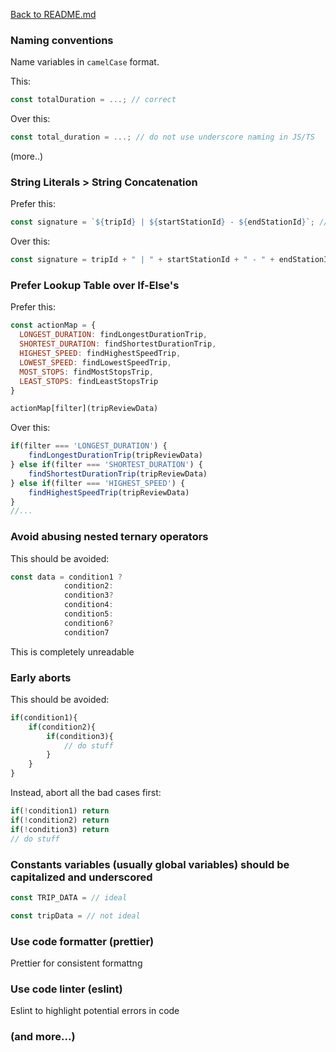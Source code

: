 [Back to README.md](../README.md#coding-standards)

### Naming conventions

Name variables in `camelCase` format.

This:

```JavaScript
const totalDuration = ...; // correct
```

Over this:

```JavaScript
const total_duration = ...; // do not use underscore naming in JS/TS
```

(more..)

### String Literals > String Concatenation

Prefer this:

```JavaScript
const signature = `${tripId} | ${startStationId} - ${endStationId}`; // JS-like syntax
```

Over this:

```JavaScript
const signature = tripId + " | " + startStationId + " - " + endStationId; // not ideal
```

### Prefer Lookup Table over If-Else's

Prefer this:

```JavaScript
const actionMap = {
  LONGEST_DURATION: findLongestDurationTrip,
  SHORTEST_DURATION: findShortestDurationTrip,
  HIGHEST_SPEED: findHighestSpeedTrip,
  LOWEST_SPEED: findLowestSpeedTrip,
  MOST_STOPS: findMostStopsTrip,
  LEAST_STOPS: findLeastStopsTrip
}

actionMap[filter](tripReviewData)
```

Over this:

```JavaScript
if(filter === 'LONGEST_DURATION') {
    findLongestDurationTrip(tripReviewData)
} else if(filter === 'SHORTEST_DURATION') {
    findShortestDurationTrip(tripReviewData)
} else if(filter === 'HIGHEST_SPEED') {
    findHighestSpeedTrip(tripReviewData)
}
//...
```

### Avoid abusing nested ternary operators

This should be avoided:

```JavaScript
const data = condition1 ?
            condition2:
            condition3?
            condition4:
            condition5:
            condition6?
            condition7
```

This is completely unreadable

### Early aborts

This should be avoided:

```JavaScript
if(condition1){
    if(condition2){
        if(condition3){
            // do stuff
        }
    }
}
```

Instead, abort all the bad cases first:

```JavaScript
if(!condition1) return
if(!condition2) return
if(!condition3) return
// do stuff
```

### Constants variables (usually global variables) should be capitalized and underscored

```JavaScript
const TRIP_DATA = // ideal

const tripData = // not ideal
```

### Use code formatter (prettier)

Prettier for consistent formattng

### Use code linter (eslint)

Eslint to highlight potential errors in code

### (and more...)
